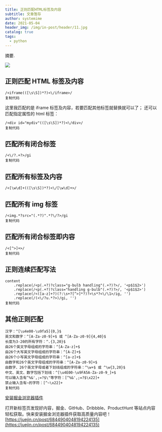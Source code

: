 ```yaml
---
title: 正则匹配HTML标签及内容
subtitle: 文章暂存
author: systemime
date: 2021-05-04
header_img: /img/in-post/header/11.jpg
catalog: true
tags:
  - python
---
```

摘要.

<!-- more -->
[![](https://user-gold-cdn.xitu.io/2019/3/18/1699037a6f8c50ee?imageView2/1/w/100/h/100/q/85/format/webp/interlace/1)
](https://juejin.cn/user/2612095359387591)

## 正则匹配 HTML 标签及内容

    /<iframe(([\s\S])*?)<\/iframe>/
    复制代码

这里我匹配的是 iframe 标签及内容，若要匹配其他标签就替换就可以了； 还可以匹配指定属性的 html 标签：

    /<div id="mydiv"(([\s\S])*?)<\/div>/
    复制代码

## 匹配所有闭合标签

    /<\/?.+?>/gi
    复制代码

## 匹配所有标签及内容

    /<[\w\d]+(([\s\S])*?)<\/[\w\d]+>/

## 匹配所有 img 标签

    /<img.*?src="(.*?)".*?\/?>/gi
    复制代码

## 匹配所有闭合标签即内容

    /<[^>]+>/
    复制代码

## 正则连续匹配写法

    content
        .replace(/<p(.+?)?class="g-bulb handling"(.+?)?>/, '<p$1$2>')
        .replace(/<p(.+?)?class="handling g-bulb"(.+?)?>/, '<p$1$2>')
        .replace(/<([a-z]+?)(?:\s+?[^>]*?)?>\s*?<\/\1>/ig, '')
        .replace(/(<\/?u.*?>)/gi, '')
    复制代码

## 其他正则匹配

    汉字：^[\u4e00-\u9fa5]{0,}$
    英文和数字：^[A-Za-z0-9]+$ 或 ^[A-Za-z0-9]{4,40}$
    长度为3-20的所有字符：^.{3,20}$
    由26个英文字母组成的字符串：^[A-Za-z]+$
    由26个大写英文字母组成的字符串：^[A-Z]+$
    由26个小写英文字母组成的字符串：^[a-z]+$
    由数字和26个英文字母组成的字符串：^[A-Za-z0-9]+$
    由数字、26个英文字母或者下划线组成的字符串：^\w+$ 或 ^\w{3,20}$
    中文、英文、数字包括下划线：^[\u4E00-\u9FA5A-Za-z0-9_]+$
    可以输入含有^%&',;=?$\"等字符：[^%&',;=?$\x22]+
    禁止输入含有~的字符：[^~\x22]+
    复制代码

[](https://juejin.cn/user/2612095359387591)

[安装掘金浏览器插件](https://juejin.cn/extension/?utm_source=juejin.cn&utm_medium=post&utm_campaign=extension_promotion)

打开新标签页发现好内容，掘金、GitHub、Dribbble、ProductHunt 等站点内容轻松获取。快来安装掘金浏览器插件获取高质量内容吧！ 
 [https://juejin.cn/post/6844904048194224135](https://juejin.cn/post/6844904048194224135)
